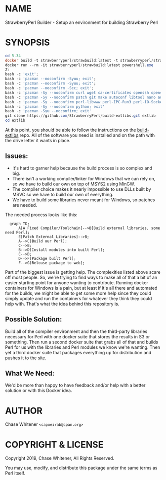 # NAME

StrawberryPerl Builder - Setup an environment for building Strawberry Perl

# SYNOPSIS

```PowerShell
cd 5.34
docker build -t strawberryperl/strawbuild:latest -t strawberryperl/strawbuild:5.34 .
docker run --rm -it strawberryperl/strawbuild:latest powershell.exe
Z:
bash -c 'exit';
bash -c 'pacman --noconfirm -Syuu; exit';
bash -c 'pacman --noconfirm -Syuu; exit';
bash -c 'pacman --noconfirm -Scc; exit';
bash -c 'pacman -Sy --noconfirm curl wget ca-certificates openssh openssl nano tar xz p7zip zip unzip bzip2; exit'
bash -c 'pacman -Sy --noconfirm patch git make autoconf libtool nano automake man flex bison pkg-config; exit'
bash -c 'pacman -Sy --noconfirm perl-libwww perl-IPC-Run3 perl-IO-Socket-SSL perl-Archive-Zip perl-LWP-Protocol-https perl-Digest-SHA; exit'
bash -c 'pacman -Sy --noconfirm python; exit'
bash -c 'pacman -Syu --noconfirm; exit'
git clone https://github.com/StrawberryPerl/build-extlibs.git extlib
cd extlib
```

At this point, you should be able to follow the instructions on the [build-extlibs](https://github.com/StrawberryPerl/build-extlibs#building-libraries) repo. All of the software you need is installed and on the path with the drive letter it
wants in place.

## Issues:

* It's hard to garner help because the build process is so complex and big.
* There isn't a working compiler/linker for Windows that we can rely
on, so we have to build our own on top of MSYS2 using MinGW.
* The compiler choice makes it nearly impossible to use DLLs built by
MSVC so we have to build our own of everything.
* We have to build some libraries never meant for Windows, so patches are needed.

The needed process looks like this:

```mermaid
  graph TD;
      A[A Fixed Compiler/Toolchain]-->B[Build external libraries, some need Perl];
      E[Patch External Libraries]-->B;
      A-->C[Build our Perl];
      C-->B;
      B-->D[Install modules into built Perl];
      C-->D;
      D-->F[Package built Perl];
      F-->G[Release package to web];
```

Part of the biggest issue is getting help. The complexities listed
above scare off most people. So, we're trying to find ways to make all
of that a bit of an easier starting point for anyone wanting to
contribute. Running docker containers for Windows is a pain, but at
least if it's all there and automated for the builds, we might be able
to get some more help since they could simply update and run the
containers for whatever they think they could help with. That's what
the idea behind this repository is.

## Possible Solution:

Build all of the compiler environment and then the third-party
libraries necessary for Perl with one docker suite that stores the
results in S3 or something. Then run a second docker suite that grabs
all of that and builds Perl for us with the libraries and Perl modules
we know we're wanting. Then yet a third docker suite that packages
everything up for distribution and pushes it to the site.

## What We Need:

We'd be more than happy to have feedback and/or help with a better solution
or with this Docker idea.

# AUTHOR

Chase Whitener `<capoeirab@cpan.org>`

# COPYRIGHT & LICENSE

Copyright 2019, Chase Whitener, All Rights Reserved.

You may use, modify, and distribute this package under the
same terms as Perl itself.
